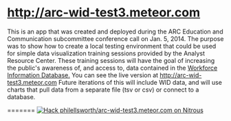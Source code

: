 http://arc-wid-test3.meteor.com
========================
This is an app that was created and deployed during the ARC Education and Communication subcommittee conference call on Jan. 5, 2014.
The purpose was to show how to create a local testing environment that could be used for simple data visualization training sessions provided by the Analyst Resource Center. These training sessions will have the goal of increasing the public's awareness of, and access to, data contained in the <a href="http://www.workforceinfodb.org/index.cfm">Workforce Information Database.</a>
You can see the live version at http://arc-wid-test3.meteor.com
Future iterations of this will include WID data, and will use charts that pull data from a separate file (tsv or csv) or connect to a database.


=======
[![Hack philellsworth/arc-wid-test3.meteor.com on Nitrous](https://d3o0mnbgv6k92a.cloudfront.net/assets/hack-s-v1-0616054bfad452919522f1d08ad1fddf.png)](https://www.nitrous.io/hack_button?source=embed&runtime=meteor&repo=philellsworth%2Farc-wid-test3.meteor.com)
